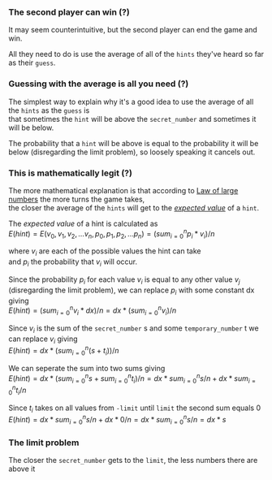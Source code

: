 ### The second player can win (?)

It may seem counterintuitive, but the second player can end the game and win.

All they need to do is use the average of all of the `hints` they've heard so far as their `guess`. 


### Guessing with the average is all you need (?)

The simplest way to explain why it's a good idea to use the average of all the `hints` as the `guess` is  
that sometimes the `hint` will be above the `secret_number` and sometimes it will be below.

The probability that a `hint` will be above is equal to the probability it will be below (disregarding the limit problem), so loosely speaking it cancels out.



### This is mathematically legit (?)

The more mathematical explanation is that according to [Law of large numbers](https://en.wikipedia.org/wiki/Law_of_large_numbers) the more turns the game takes,  
the closer the average of the `hints` will get to the [*expected value*](https://en.wikipedia.org/wiki/Expected_value) of a `hint`.

The *expected value* of a hint is calculated as  
$` E(hint) = E(v_0, v_1, v_2, ... v_n, p_0, p_1, p_2, ... p_n)  =  ( sum_{i=0}^{n} p_i * v_i ) / n `$

where $v_i$ are each of the possible values the hint can take  
and $p_i$ the probability that $v_i$ will occur.

Since the probability $p_i$ for each value $v_i$ is equal to any other value $v_j$ (disregarding the limit problem), we can replace $p_i$ with some constant dx giving  
$` E(hint) = ( sum_{i=0}^{n} v_i * dx ) / n =  dx * ( sum_{i=0}^{n} v_i ) / n `$  

Since $v_i$ is the sum of the `secret_number` s and some `temporary_number` t we can replace $v_i$ giving  
$` E(hint) = dx * ( sum_{i=0}^{n} (s+t_i) ) / n `$  

We can seperate the sum into two sums giving  
$` E(hint) = dx * (  sum_{i=0}^{n} s + sum_{i=0}^{n} t_i  ) / n = dx * sum_{i=0}^{n} s / n + dx * sum_{i=0}^{n} t_i / n `$  

Since $t_i$ takes on all values from `-limit` until `limit` the second sum equals 0  
$` E(hint) = dx * sum_{i=0}^{n} s / n + dx * 0 / n = dx * sum_{i=0}^{n} s / n = dx * s `$  




### The limit problem

The closer the `secret_number` gets to the `limit`, the less numbers there are above it
